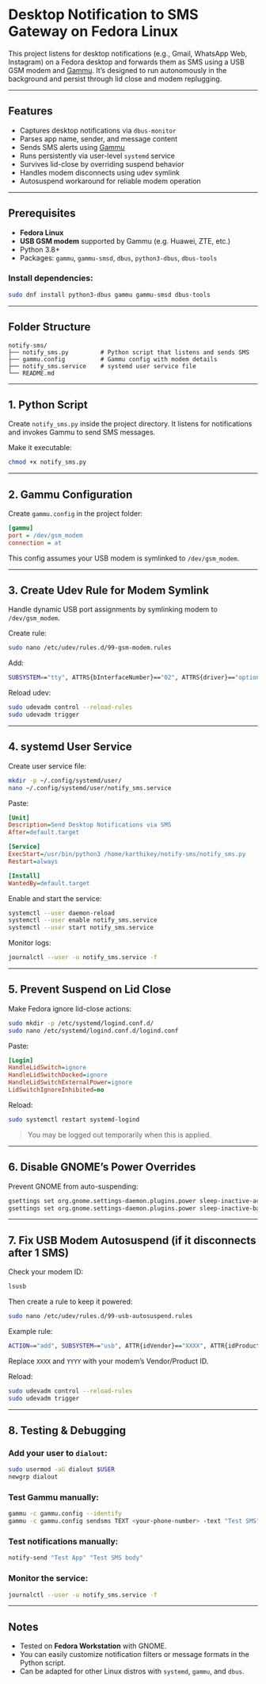 
# Desktop Notification to SMS Gateway on Fedora Linux

This project listens for desktop notifications (e.g., Gmail, WhatsApp Web, Instagram) on a Fedora desktop and forwards them as SMS using a USB GSM modem and [Gammu](https://wammu.eu/gammu/). It’s designed to run autonomously in the background and persist through lid close and modem replugging.

---

## Features

-  Captures desktop notifications via `dbus-monitor`
-  Parses app name, sender, and message content
-  Sends SMS alerts using [Gammu](https://wammu.eu/gammu/)
-  Runs persistently via user-level `systemd` service
-  Survives lid-close by overriding suspend behavior
-  Handles modem disconnects using udev symlink
-  Autosuspend workaround for reliable modem operation

---

## Prerequisites

- **Fedora Linux**
- **USB GSM modem** supported by Gammu (e.g. Huawei, ZTE, etc.)
- Python 3.8+
- Packages: `gammu`, `gammu-smsd`, `dbus`, `python3-dbus`, `dbus-tools`

### Install dependencies:

```bash
sudo dnf install python3-dbus gammu gammu-smsd dbus-tools
```

---

## Folder Structure

```
notify-sms/
├── notify_sms.py         # Python script that listens and sends SMS
├── gammu.config          # Gammu config with modem details
├── notify_sms.service    # systemd user service file
└── README.md
```

---

## 1. Python Script

Create `notify_sms.py` inside the project directory. It listens for notifications and invokes Gammu to send SMS messages.

Make it executable:

```bash
chmod +x notify_sms.py
```

---

## 2. Gammu Configuration

Create `gammu.config` in the project folder:

```ini
[gammu]
port = /dev/gsm_modem
connection = at
```

This config assumes your USB modem is symlinked to `/dev/gsm_modem`.

---

## 3. Create Udev Rule for Modem Symlink

Handle dynamic USB port assignments by symlinking modem to `/dev/gsm_modem`.

Create rule:

```bash
sudo nano /etc/udev/rules.d/99-gsm-modem.rules
```

Add:

```bash
SUBSYSTEM=="tty", ATTRS{bInterfaceNumber}=="02", ATTRS{driver}=="option", SYMLINK+="gsm_modem"
```

Reload udev:

```bash
sudo udevadm control --reload-rules
sudo udevadm trigger
```

---

## 4. systemd User Service

Create user service file:

```bash
mkdir -p ~/.config/systemd/user/
nano ~/.config/systemd/user/notify_sms.service
```

Paste:

```ini
[Unit]
Description=Send Desktop Notifications via SMS
After=default.target

[Service]
ExecStart=/usr/bin/python3 /home/karthikey/notify-sms/notify_sms.py
Restart=always

[Install]
WantedBy=default.target
```

Enable and start the service:

```bash
systemctl --user daemon-reload
systemctl --user enable notify_sms.service
systemctl --user start notify_sms.service
```

Monitor logs:

```bash
journalctl --user -u notify_sms.service -f
```

---

## 5. Prevent Suspend on Lid Close

Make Fedora ignore lid-close actions:

```bash
sudo mkdir -p /etc/systemd/logind.conf.d/
sudo nano /etc/systemd/logind.conf.d/logind.conf
```

Paste:

```ini
[Login]
HandleLidSwitch=ignore
HandleLidSwitchDocked=ignore
HandleLidSwitchExternalPower=ignore
LidSwitchIgnoreInhibited=no
```

Reload:

```bash
sudo systemctl restart systemd-logind
```

>  You may be logged out temporarily when this is applied.

---

##  6. Disable GNOME’s Power Overrides

Prevent GNOME from auto-suspending:

```bash
gsettings set org.gnome.settings-daemon.plugins.power sleep-inactive-ac-type 'nothing'
gsettings set org.gnome.settings-daemon.plugins.power sleep-inactive-battery-type 'nothing'
```

---

##  7. Fix USB Modem Autosuspend (if it disconnects after 1 SMS)

Check your modem ID:

```bash
lsusb
```

Then create a rule to keep it powered:

```bash
sudo nano /etc/udev/rules.d/99-usb-autosuspend.rules
```

Example rule:

```bash
ACTION=="add", SUBSYSTEM=="usb", ATTR{idVendor}=="XXXX", ATTR{idProduct}=="YYYY", TEST=="power/control", ATTR{power/control}="on"
```

Replace `XXXX` and `YYYY` with your modem’s Vendor/Product ID.

Reload:

```bash
sudo udevadm control --reload-rules
sudo udevadm trigger
```

---

## 8. Testing & Debugging

### Add your user to `dialout`:

```bash
sudo usermod -aG dialout $USER
newgrp dialout
```

### Test Gammu manually:

```bash
gammu -c gammu.config --identify
gammu -c gammu.config sendsms TEXT <your-phone-number> -text "Test SMS"
```

### Test notifications manually:

```bash
notify-send "Test App" "Test SMS body"
```

### Monitor the service:

```bash
journalctl --user -u notify_sms.service -f
```

---

##  Notes

- Tested on **Fedora Workstation** with GNOME.
- You can easily customize notification filters or message formats in the Python script.
- Can be adapted for other Linux distros with `systemd`, `gammu`, and `dbus`.
